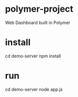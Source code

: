# polymer-project
Web Dashboard built in Polymer
# install
cd demo-server
npm install

# run
cd demo-server
node app.js
